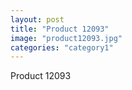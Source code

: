 ```yaml
---
layout: post
title: "Product 12093"
image: "product12093.jpg"
categories: "category1"
---
```

Product 12093
